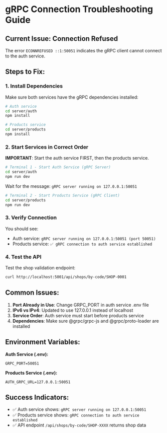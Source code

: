 # gRPC Connection Troubleshooting Guide

## Current Issue: Connection Refused

The error `ECONNREFUSED ::1:50051` indicates the gRPC client cannot connect to the auth service.

## Steps to Fix:

### 1. Install Dependencies
Make sure both services have the gRPC dependencies installed:

```bash
# Auth service
cd server/auth
npm install

# Products service  
cd server/products
npm install
```

### 2. Start Services in Correct Order

**IMPORTANT**: Start the auth service FIRST, then the products service.

```bash
# Terminal 1 - Start Auth Service (gRPC Server)
cd server/auth
npm run dev
```

Wait for the message: `gRPC server running on 127.0.0.1:50051`

```bash
# Terminal 2 - Start Products Service (gRPC Client)
cd server/products
npm run dev
```

### 3. Verify Connection

You should see:
- Auth service: `gRPC server running on 127.0.0.1:50051 (port 50051)`
- Products service: `✅ gRPC connection to auth service established`

### 4. Test the API

Test the shop validation endpoint:
```bash
curl http://localhost:5001/api/shops/by-code/SHOP-0001
```

## Common Issues:

1. **Port Already in Use**: Change GRPC_PORT in auth service .env file
2. **IPv6 vs IPv4**: Updated to use 127.0.0.1 instead of localhost
3. **Service Order**: Auth service must start before products service
4. **Dependencies**: Make sure @grpc/grpc-js and @grpc/proto-loader are installed

## Environment Variables:

**Auth Service (.env):**
```env
GRPC_PORT=50051
```

**Products Service (.env):**
```env
AUTH_GRPC_URL=127.0.0.1:50051
```

## Success Indicators:

- ✅ Auth service shows: `gRPC server running on 127.0.0.1:50051`
- ✅ Products service shows: `gRPC connection to auth service established`
- ✅ API endpoint `/api/shops/by-code/SHOP-XXXX` returns shop data
